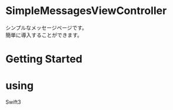 # SimpleMessagesViewController
シンプルなメッセージページです。  
簡単に導入することができます。  

# Getting Started


# using
Swift3  
